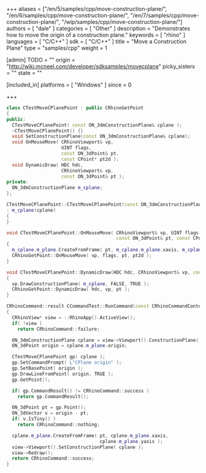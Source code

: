 +++
aliases = ["/en/5/samples/cpp/move-construction-plane/", "/en/6/samples/cpp/move-construction-plane/", "/en/7/samples/cpp/move-construction-plane/", "/wip/samples/cpp/move-construction-plane/"]
authors = [ "dale" ]
categories = [ "Other" ]
description = "Demonstrates how to move the origin of a construction plane."
keywords = [ "rhino" ]
languages = [ "C/C++" ]
sdk = [ "C/C++" ]
title = "Move a Construction Plane"
type = "samples/cpp"
weight = 1

[admin]
TODO = ""
origin = "http://wiki.mcneel.com/developer/sdksamples/movecplane"
picky_sisters = ""
state = ""

[included_in]
platforms = [ "Windows" ]
since = 0

+++

```cpp
class CTestMoveCPlanePoint : public CRhinoGetPoint
{
public:
  CTestMoveCPlanePoint( const ON_3dmConstructionPlane& cplane );
  ~CTestMoveCPlanePoint() {}
  void SetConstructionPlane(const ON_3dmConstructionPlane& cplane);
  void OnMouseMove( CRhinoViewport& vp,
                    UINT flags,
                    const ON_3dPoint& pt,
                    const CPoint* pt2d );
  void DynamicDraw( HDC hdc,
                    CRhinoViewport& vp,
                    const ON_3dPoint& pt );
private:
  ON_3dmConstructionPlane m_cplane;
};

CTestMoveCPlanePoint::CTestMoveCPlanePoint(const ON_3dmConstructionPlane& cplane)
: m_cplane(cplane)
{
}

void CTestMoveCPlanePoint::OnMouseMove( CRhinoViewport& vp, UINT flags,
                                        const ON_3dPoint& pt, const CPoint* pt2d )
{
  m_cplane.m_plane.CreateFromFrame( pt, m_cplane.m_plane.xaxis, m_cplane.m_plane.yaxis );
  CRhinoGetPoint::OnMouseMove( vp, flags, pt, pt2d );
}

void CTestMoveCPlanePoint::DynamicDraw(HDC hdc, CRhinoViewport& vp, const ON_3dPoint& pt)
{
  vp.DrawConstructionPlane( m_cplane, FALSE, TRUE );
  CRhinoGetPoint::DynamicDraw( hdc, vp, pt );
}

CRhinoCommand::result CCommandTest::RunCommand(const CRhinoCommandContext& context)
{
  CRhinoView* view = ::RhinoApp().ActiveView();
  if( !view )
    return CRhinoCommand::failure;

  ON_3dmConstructionPlane cplane = view->Viewport().ConstructionPlane();
  ON_3dPoint origin = cplane.m_plane.origin;

  CTestMoveCPlanePoint gp( cplane );
  gp.SetCommandPrompt( L"CPlane origin" );
  gp.SetBasePoint( origin );
  gp.DrawLineFromPoint( origin, TRUE );
  gp.GetPoint();

  if( gp.CommandResult() != CRhinoCommand::success )
    return gp.CommandResult();

  ON_3dPoint pt = gp.Point();
  ON_3dVector v = origin - pt;
  if( v.IsTiny() )
    return CRhinoCommand::nothing;

  cplane.m_plane.CreateFromFrame( pt, cplane.m_plane.xaxis,
                                  cplane.m_plane.yaxis );
  view->Viewport().SetConstructionPlane( cplane );
  view->Redraw();
  return CRhinoCommand::success;
}
```
